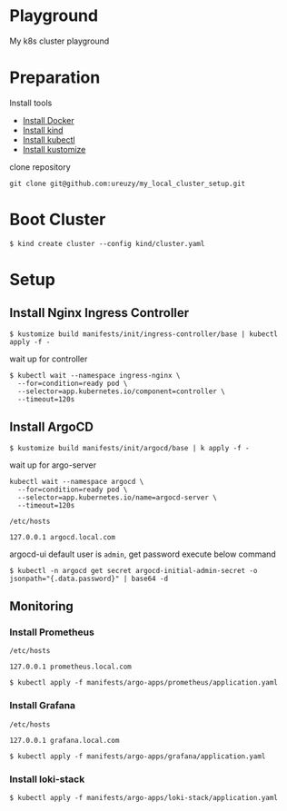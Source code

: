 # Playground

My k8s cluster playground

# Preparation

Install tools

- [Install Docker](https://www.docker.com/) 
- [Install kind](https://kind.sigs.k8s.io/)
- [Install kubectl](https://kubernetes.io/ja/docs/tasks/tools/install-kubectl/)  
- [Install kustomize](https://kubectl.docs.kubernetes.io/installation/kustomize/)


clone repository
```
git clone git@github.com:ureuzy/my_local_cluster_setup.git
```

# Boot Cluster

```
$ kind create cluster --config kind/cluster.yaml
```

# Setup


## Install Nginx Ingress Controller

```
$ kustomize build manifests/init/ingress-controller/base | kubectl apply -f -
```

wait up for controller

```
$ kubectl wait --namespace ingress-nginx \
  --for=condition=ready pod \
  --selector=app.kubernetes.io/component=controller \
  --timeout=120s
```  

## Install ArgoCD

```
$ kustomize build manifests/init/argocd/base | k apply -f -
```

wait up for argo-server

```
kubectl wait --namespace argocd \
  --for=condition=ready pod \
  --selector=app.kubernetes.io/name=argocd-server \
  --timeout=120s
```


`/etc/hosts`

```
127.0.0.1 argocd.local.com
```

argocd-ui default user is `admin`, get password execute below command

```
$ kubectl -n argocd get secret argocd-initial-admin-secret -o jsonpath="{.data.password}" | base64 -d
```


## Monitoring

### Install Prometheus

`/etc/hosts`

```
127.0.0.1 prometheus.local.com
```

```
$ kubectl apply -f manifests/argo-apps/prometheus/application.yaml
```

### Install Grafana

`/etc/hosts`

```
127.0.0.1 grafana.local.com
```

```
$ kubectl apply -f manifests/argo-apps/grafana/application.yaml
```

### Install loki-stack

```
$ kubectl apply -f manifests/argo-apps/loki-stack/application.yaml
```